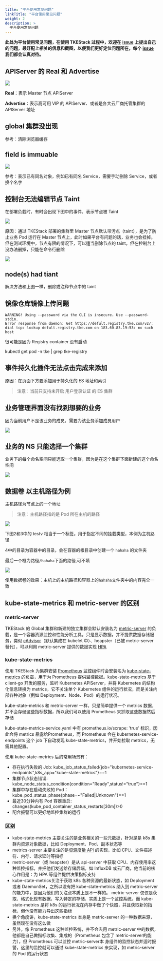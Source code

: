 ```yaml
---
title: "平台使用常见问题"
linkTitle: "平台使用常见问题"
weight: 2
description: >
  平台使用常见问题
---
```


**此处为平台使用常见问题，在使用 TKEStack 过程中，欢迎在** [**issue**](https://github.com/tkestack/tke/issues/new/choose) **上提出自己的问题，最好配上相关的信息和截图，以便我们更好定位问题所在，每个** [**issue**](https://github.com/tkestack/tke/issues) **我们都会认真对待。**

## APIServer 的 Real 和 Advertise

![](../../../../images/image%20%28108%29.png)

**Real**：表示 Master 节点 APIServer

**Advertise**：表示高可用 VIP 的 APIServer、或者是各大云厂商托管集群的 APIServer 地址

## global 集群没出现

参考：清除浏览器缓存

## field is immuable

![](../../../../images/image%20%2880%29.png)

参考：表示已有同名对象，例如已有同名 Service，需要手动删除 Service，或者换个名字

## 控制台无法编辑节点 Taint

在部署负载时，有时会出现下图中的事件，表示节点被 Taint

![](../../../../images/image%20%2852%29.png)

原因：通过 TKEStack 部署的集群里 Master 节点默认带污点（taint），是为了防止业务 Pod 运行在 Master 节点上，此时如果平台有问题的话，业务也会挂掉。但在测试环境中，节点有限的情况下，可以适当删除节点的 taint，但在控制台上没办法删掉，只能在命令行删除

![](../../../../images/image%20%28126%29.png)

## node\(s\) had tiant

解决方法和上图一样，删除或注释节点中的 taint

## 镜像仓库镜像上传问题

```text
WARNING! Using --password via the CLI is insecure. Use --password-stdin.
Error response from daemon: Get https://defult.registry.tke.com/v2/: dial tcp: lookup defult.registry.tke.com on 183.60.83.19:53: no such host
```

很可能是因为 Registry container 没有启动

kubectl get pod -n tke \| grep tke-registry

## 事件持久化插件无法点击完成来添加

原因：在页面下方要添加用于持久化的 ES 地址和索引

> 注意：当前只支持未开启 用户登录认证 的 ES 集群

## 业务管理界面没有找到想要的业务

因为当前用户不是该业务的成员，需要为该业务添加成员用户

![](../../../../images/image%20%2812%29.png)



## 业务的 NS 只能选择一个集群

业务下的每个命名空间只能选取一个集群，因为是在这个集群下面新建的这个命名空间

![](../../../../images/image%20%2898%29.png)

## 数据卷 以主机路径为例

主机路径为节点上的一个地址

> 注意：主机路径指的是 Pod 所在主机的路径

![](../../../../images/image%20%28124%29.png)

下图2和3中的 testv 相当于一个标签，用于指定不同的挂载类型，本例为主机路径

4中的目录为容器中的目录，会在容器的根目录中创建一个 `hahaha` 的文件夹

最后一个框为路径`/hahaha`下面的路径,可不填

![](../../../../images/image%20%28113%29.png)

使用数据卷的效果：主机上的主机路径和容器上的`hahaha`文件夹中的内容完全一致

## kube-state-metrics 和 metric-server 的区别

### metric-server

TKEStack 的 Global 集群和新建的独立集群会默认安装名为 [metric-server](https://github.com/kubernetes-sigs/metrics-server) 的负载，是一个容器资源监控和性能分析工具。只是显示数据，并不提供数据存储服务，类似 [cAdvisor](https://github.com/google/cadvisor)（默认集成在 kubelet 中）、heapster（已被 metric-server 替代），可以利用 metric-server 提供的数据实现 [HPA](https://github.com/tkestack/tke/blob/master/docs/guide/zh-CN/products/business-control-pannel/application/autoscale/HPA.md)

### kube-state-metrics

使用 TKEStack 为集群安装 [Prometheus](https://github.com/tkestack/tke/blob/master/hack/addon/readme/Prometheus.md) 监控组件时会安装名为 [kube-state-metrics](https://github.com/kubernetes/kube-state-metrics) 的负载，用于为 Prometheus 提供监控数据。kube-state-metrics 基于 client-go 开发的服务，监听 Kubernetes APIServer，并将 Kubernetes 的结构化信息转换为 metrics，它不关注单个 Kubernetes 组件的运行状况，而是关注内部各种对象（例如 Deployment、Node、Pod）的运行状况。

kube-state-metrics 和 metric-server 一样，只是简单提供一个 metrics 数据，并不会存储这些指标数据，所以我们可以使用 Prometheus 来抓取这些数据然后存储

kube-state-metrics-service.yaml 中有 prometheus.io/scrape: 'true' 标识，因此会将 metrics 暴露给Prometheus，而 Prometheus 会在 kubernetes-service-endpoints 这个 job 下自动发现 kube-state-metrics，并开始拉取 metrics，无需其他配置。

使用 kube-state-metrics 后的常用场景有：

* 存在执行失败的 Job: kube\_job\_status\_failed{job="kubernetes-service-endpoints",k8s\_app="kube-state-metrics"}==1
* 集群节点状态错误: kube\_node\_status\_condition{condition="Ready",status!="true"}==1
* 集群中存在启动失败的 Pod：kube\_pod\_status\_phase{phase=~"Failed\|Unknown"}==1
* 最近30分钟内有 Pod 容器重启: changes\(kube\_pod\_container\_status\_restarts\[30m\]\)&gt;0
* 配合报警可以更好地监控集群的运行

### 区别

* kube-state-metrics 主要关注的是业务相关的一些元数据，针对是是 k8s 集群内资源对象数据，比如 Deployment、Pod、副本状态等
* metrics-server 主要关注的是[资源度量 API](https://github.com/kubernetes/community/blob/master/contributors/design-proposals/instrumentation/resource-metrics-api.md) 的实现，比如 CPU、文件描述符、内存、请求延时等指标
* metric-server（或 heapster）是从 api-server 中获取 CPU、内存使用率这种监控指标，并把他们发送给存储后端，如 InfluxDB 或云厂商，他当前的核心作用是：为 HPA 等组件提供决策指标支持
* kube-state-metrics关注于获取 k8s 各种资源的最新状态，如 Deployment 或者 DaemonSet，之所以没有把 kube-state-metrics 纳入到 metric-server 的能力中，是因为他们的关注点本质上是不一样的。 metric-server 仅仅是获取、格式化现有数据，写入特定的存储，实质上是一个监控系统。而 kube-state-metrics 是将 k8s 的运行状况在内存中做了个快照，并且获取新的指标，但他没有能力导出这些指标
* 换个角度讲，kube-state-metrics 本身是 metric-server 的一种数据来源，虽然现在没有这么做
* 另外，像 Prometheus 这种监控系统，并不会去用 metric-server 中的数据，他都是自己做指标收集、集成的（Prometheus 包含了 metric-server的能力），但 Prometheus 可以监控 metric-server本 身组件的监控状态并适时报警，这里的监控就可以通过 kube-state-metrics 来实现，如 metric-server 的 Pod 的运行状态

